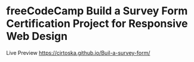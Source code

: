 # freeCodeCamp Build a Survey Form Certification Project for Responsive Web Design
Live Preview https://cirtoska.github.io/Buil-a-survey-form/
